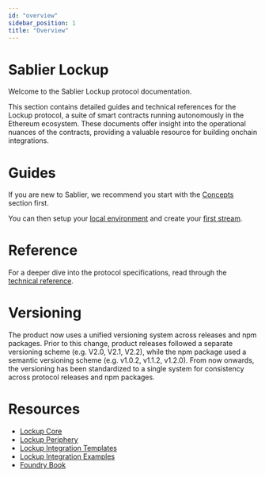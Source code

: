 ```yaml
---
id: "overview"
sidebar_position: 1
title: "Overview"
---
```


# Sablier Lockup

Welcome to the Sablier Lockup protocol documentation.

This section contains detailed guides and technical references for the Lockup protocol, a suite of smart contracts
running autonomously in the Ethereum ecosystem. These documents offer insight into the operational nuances of the
contracts, providing a valuable resource for building onchain integrations.

# Guides

If you are new to Sablier, we recommend you start with the [Concepts](/concepts/what-is-sablier) section first.

You can then setup your [local environment](/guides/lockup/examples/local-environment) and create your
[first stream](/guides/lockup/examples/create-stream/lockup-linear).

# Reference

For a deeper dive into the protocol specifications, read through the [technical reference](/reference/lockup/diagrams).

# Versioning

The product now uses a unified versioning system across releases and npm packages. Prior to this change, product
releases followed a separate versioning scheme (e.g. V2.0, V2.1, V2.2), while the npm package used a semantic versioning
scheme (e.g. v1.0.2, v1.1.2, v1.2.0). From now onwards, the versioning has been standardized to a single system for
consistency across protocol releases and npm packages.

# Resources

- [Lockup Core](https://github.com/sablier-labs/v2-core/tree/release)
- [Lockup Periphery](https://github.com/sablier-labs/v2-periphery/tree/release)
- [Lockup Integration Templates](https://github.com/sablier-labs/lockup-integration-template)
- [Lockup Integration Examples](https://github.com/sablier-labs/examples)
- [Foundry Book](https://book.getfoundry.sh/)
